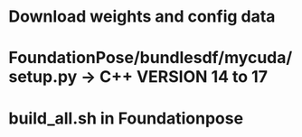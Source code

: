 # Download weights and config data
# FoundationPose/bundlesdf/mycuda/setup.py -> C++ VERSION 14 to 17
# build_all.sh in Foundationpose
